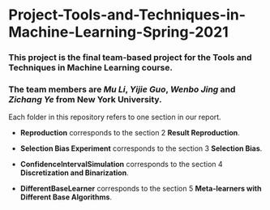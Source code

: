 # Project-Tools-and-Techniques-in-Machine-Learning-Spring-2021

### This project is the final team-based project for the Tools and Techniques in Machine Learning course. 
### The team members are *Mu Li*, *Yijie Guo*, *Wenbo Jing* and *Zichang Ye* from New York University.

Each folder in this repository refers to one section in our report.

* **Reproduction** corresponds to the section 2 **Result Reproduction**.

* **Selection Bias Experiment** corresponds to the section 3 **Selection Bias**.

* **ConfidenceIntervalSimulation** corresponds to the section 4 **Discretization and Binarization**.

* **DifferentBaseLearner** corresponds to the section 5 **Meta-learners with Different Base Algorithms**.
